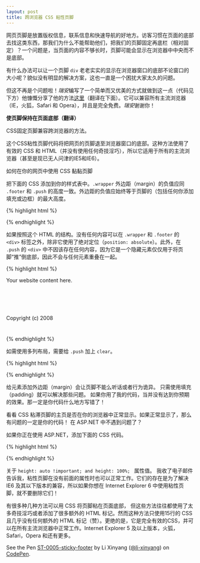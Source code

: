 ```yaml
---
layout: post
title: 跨浏览器 CSS 粘性页脚
---
```


网页页脚是放置版权信息，联系信息和快速导航的好地方。访客习惯在页面的底部去找这类东西，那我们为什么不能帮助他们，把我们的页脚固定再底栏（相对固定）？一个问题是，当页面的内容不够长时，页脚可能会显示在浏览器中中央而不是底部。

有什么办法可以让一个页脚 `div` 老老实实的显示在浏览器窗口的底部不论窗口的大小呢？貌似没有明显的解决方案，这也一直是一个困扰大家太久的问题。

但这不再是个问题啦！*瑞安*编写了一个简单而又优美的方式就做到这一点（代码见下方）他慷慨分享了他的方法[这里](http://ryanfait.com/sticky-footer/)（翻译在下面）。它可以兼容所有主流浏览器（IE，火狐，Safari 和 Opera），并且是完全免费。*瑞安*谢谢你！

**使页脚保持在页面底部（翻译）**

CSS固定页脚兼容跨浏览器的方法。

这个CSS粘性页脚代码将把网页的页脚退至浏览器窗口的底部。这种方法使用了有效的 CSS 和 HTML（并没有使用任何奇技淫巧），所以它适用于所有的主流浏览器（甚至是现已无人问津的IE5和IE6）。


如何在你的网页中使用 CSS 黏黏页脚

把下面的 CSS 添加到你的样式表中。`.wrapper` 外边距（margin）的负值应同 `.footer` 和 `.push` 的高度一致。外边距的负值应始终等于页脚的（包括任何你添加填充或边框）的最大高度。

{% highlight html %}
<style type="text/css">
* {
  margin: 0;
}
html, body {
  height: 100%;
});
.wrapper {
  min-height: 100%;
  height: auto !important;
  height: 100%;
  margin: 0 auto -4em;
}
.footer, .push {
  height: 4em;
}
</style>
{% endhighlight %}


如果按照这个 HTML 的结构。没有任何内容可以在 `.wrapper` 和 `.footer` 的 `<div>` 标签之外，除非它使用了绝对定位（`position: absolute`）。此外，在 `.push` 的 `<div>` 中不因该存在任何内容，因为它是一个隐藏元素仅仅用于将页脚“推”倒底部，因此不会与任何元素重叠在一起。

{% highlight html %}
<html>
  <head>
  <link rel="stylesheet" href="layout.css" ... />
  </head>
  <body>
    <div class="wrapper">
      <p>Your website content here.</p>
      <div class="push">
      </div>
    </div>
    <div class="footer">
      <p>Copyright (c) 2008</p>
    </div>
  </body>
</html>
{% endhighlight %}

如需使用多列布局，需要给 `.push` 加上 `clear`。

{% highlight html %}
<style>
.footer, .push {
  clear: both;
}
</style>
{% endhighlight %}

给元素添加外边距（margin）会让页脚不能么听话或者行为诡异。
只需使用填充（padding）就可以解决那些问题。
如果你用了我的代码，当并没有达到你预期的效果。那一定是你代码什么地方写错了！

看看 CSS 粘滞页脚的主页是否在你的浏览器中正常显示。如果正常显示了，那么有问题的一定是你的代码！
在 ASP.NET 中不遇到问题了？

如果你正在使用 ASP.NET，添加下面的 CSS 代码。

{% highlight html %}
<style>
form {
  height: 100%;
}
</style>
{% endhighlight %}

关于 `height: auto !important; and height: 100%; ` 属性值。
我收了电子邮件告诉我，粘性页脚在没有前面的属性时也可以正常工作。它们的存在是为了解决 IE6 及其以下版本的兼容，所以如果你想在 Internet Explorer 6 中使用粘性页脚，就不要删除它们！

有很多种几种方法可以用 CSS 将页脚粘在页面底部， 但这些方法往往都使用了太多奇技淫巧或者添加了很多额外的 HTML 标记。然而这种方法只使用15行的 CSS 且几乎没有任何额外的 HTML 标记（赞）。更绝的是，它是完全有效的CSS，并可以在所有主流浏览器中正常工作。Internet Explorer 5 及以上版本，火狐，Safari，Opera 和还有更多。

<p data-height="268" data-theme-id="15197" data-slug-hash="xGdXgb" data-default-tab="result" data-user="li-xinyang" class='codepen'>See the Pen <a href='http://codepen.io/li-xinyang/pen/xGdXgb/'>ST-0005-sticky-footer</a> by Li Xinyang (<a href='http://codepen.io/li-xinyang'>@li-xinyang</a>) on <a href='http://codepen.io'>CodePen</a>.</p>
<script async src="//assets.codepen.io/assets/embed/ei.js"></script>
